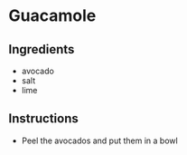 # Guacamole
## Ingredients
* avocado
* salt
* lime
## Instructions
* Peel the avocados and put them in a bowl

